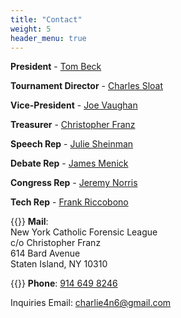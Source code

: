```yaml
---
title: "Contact"
weight: 5
header_menu: true
---
```


**President** - [Tom Beck](mailto:tbjnyc@gmail.com)

**Tournament Director** - [Charles Sloat](mailto:charlie4n6@gmail.com)

**Vice-President** - [Joe Vaughan](mailto:jovan75@gmail.com)

**Treasurer** - [Christopher Franz](mailto:nycfltreasurer@gmail.com)

**Speech Rep** - [Julie Sheinman](mailto:stuy4n6@gmail.com)

**Debate Rep** - [James Menick](mailto:jim.menick@gmail.com)

**Congress Rep** - [Jeremy Norris](mailto:jjnorris@gmail.com)

**Tech Rep** - [Frank Riccobono](mailto:f.riccobono@gmail.com)


{{<icon class="fa fa-envelope">}} **Mail**:  
New York Catholic Forensic League  
c/o Christopher Franz  
614 Bard Avenue  
Staten Island, NY 10310

{{<icon class="fa fa-phone">}} **Phone**: [914 649 8246](tel:9146498246)

Inquiries Email: [charlie4n6@gmail.com](mailto:charlie4n6@gmail.com)
